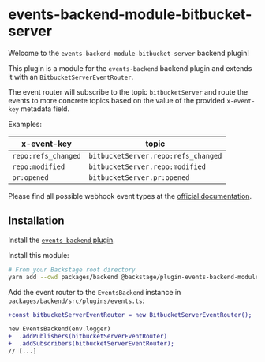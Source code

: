 # events-backend-module-bitbucket-server

Welcome to the `events-backend-module-bitbucket-server` backend plugin!

This plugin is a module for the `events-backend` backend plugin
and extends it with an `BitbucketServerEventRouter`.

The event router will subscribe to the topic `bitbucketServer`
and route the events to more concrete topics based on the value
of the provided `x-event-key` metadata field.

Examples:

| x-event-key         | topic                               |
| ------------------- | ----------------------------------- |
| `repo:refs_changed` | `bitbucketServer.repo:refs_changed` |
| `repo:modified`     | `bitbucketServer.repo:modified`     |
| `pr:opened`         | `bitbucketServer.pr:opened`         |

Please find all possible webhook event types at the
[official documentation](https://confluence.atlassian.com/bitbucketserver/event-payload-938025882.html).

## Installation

Install the [`events-backend` plugin](../events-backend/README.md).

Install this module:

```bash
# From your Backstage root directory
yarn add --cwd packages/backend @backstage/plugin-events-backend-module-bitbucket-server
```

Add the event router to the `EventsBackend` instance in `packages/backend/src/plugins/events.ts`:

```diff
+const bitbucketServerEventRouter = new BitbucketServerEventRouter();

new EventsBackend(env.logger)
+  .addPublishers(bitbucketServerEventRouter)
+  .addSubscribers(bitbucketServerEventRouter);
// [...]
```
